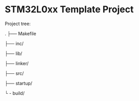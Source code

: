 # STM32L0xx Template Project

Project tree:

.
├── Makefile

├── inc/

├── lib/

├── linker/

├── src/

├── startup/

└ - build/

